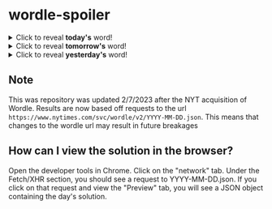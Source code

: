 # wordle-spoiler

<details>
  <summary>Click to reveal <b>today's</b> word!</summary>
  <br>
  <b> thing </b>
</details>

<details>
  <summary>Click to reveal <b>tomorrow's</b> word!</summary>
  <br>
  <b> large </b>
</details>

<details>
  <summary>Click to reveal <b>yesterday's</b> word!</summary>
  <br>
  <b> stole </b>
</details>

## Note
This was repository was updated 2/7/2023 after the NYT acquisition of Wordle. Results are now based off requests to the url `https://www.nytimes.com/svc/wordle/v2/YYYY-MM-DD.json`. This means that changes to the wordle url may result in future breakages

## How can I view the solution in the browser?
Open the developer tools in Chrome. Click on the "network" tab. Under the Fetch/XHR section, you should see a request to YYYY-MM-DD.json. If you click on that request and view the "Preview" tab, you will see a JSON object containing the day's solution.